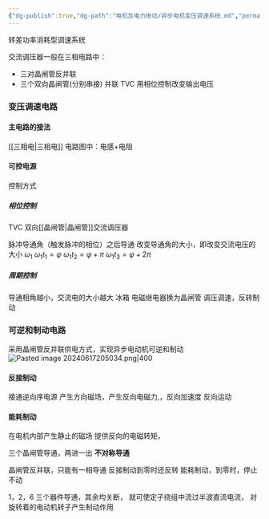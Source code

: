```yaml
---
{"dg-publish":true,"dg-path":"电机及电力拖动/异步电机变压调速系统.md","permalink":"/电机及电力拖动/异步电机变压调速系统/","dgPassFrontmatter":true,"noteIcon":"","created":"2024-06-05T20:30:15.175+08:00","updated":"2024-06-18T00:27:27.632+08:00"}
---
```


转差功率消耗型调速系统

交流调压器一般在三相电路中：
- 三对晶闸管反并联
- 三个双向晶闸管(分别串接) 并联  TVC
用相位控制改变输出电压
### 变压调速电路
#### 主电路的接法
[[三相电\|三相电]]    电路图中：电感+电阻

#### 可控电源
控制方式
##### 相位控制
TVC   双向[[晶闸管\|晶闸管]]交流调压器

脉冲导通角（触发脉冲的相位）之后导通
改变导通角的大小，即改变交流电压的大小
$\omega _1$
$\omega_{1}t_{1}=\varphi$
$\omega_{1}t_{2}=\varphi+\pi$
$\omega_{1}t_{3}=\varphi+2\pi$
##### 周期控制
导通相角越小，交流电的大小越大
冰箱
电磁继电器换为晶闸管
调压调速，反转制动
### 可逆和制动电路
采用晶闸管反并联供电方式，实现异步电动机可逆和制动
![Pasted image 20240617205034.png|400](/img/user/%E5%8A%9F%E8%83%BD%E6%80%A7%E6%96%87%E4%BB%B6%E5%A4%B9/%E8%BD%BD%E5%85%A5%E7%9A%84%E5%AA%92%E4%BD%93%E8%B5%84%E6%BA%90/Pasted%20image%2020240617205034.png)
#### 反接制动
接通逆向序电源
产生方向磁场，产生反向电磁力,，反向加速度
反向运动
#### 能耗制动
在电机内部产生静止的磁场
提供反向的电磁转矩，

三个晶闸管导通，两进一出   **不对称导通**

晶闸管反并联，只能有一相导通
反接制动到零时还反转
能耗制动，到零时，停止不动

1，2，6 三个器件导通，其余均关断，
就可使定子绕组中流过半波直流电流，
对旋转着的电动机转子产生制动作用



